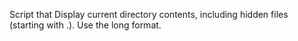 Script that Display current directory contents, including hidden files (starting with .). Use the long format.
